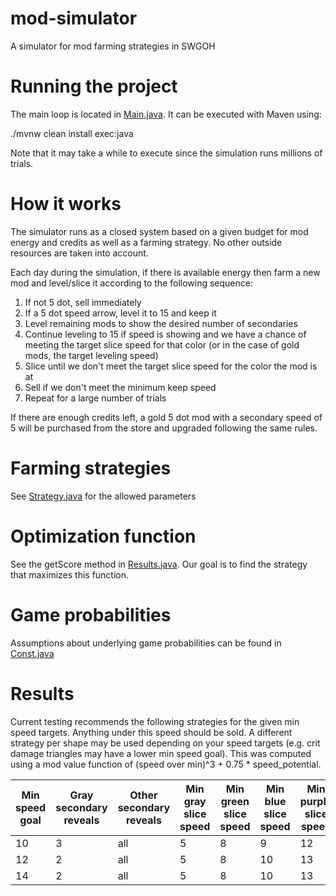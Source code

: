 # mod-simulator
A simulator for mod farming strategies in SWGOH

# Running the project
The main loop is located in [Main.java](src/main/java/lazeb/swgoh/mods/simulator/Main.java). It can be executed with Maven using:

./mvnw clean install exec:java

Note that it may take a while to execute since the simulation runs millions of trials.

# How it works
The simulator runs as a closed system based on a given budget for mod energy and credits as well as a farming strategy. 
No other outside resources are taken into account.

Each day during the simulation, if there is available energy then farm a new mod and level/slice it according to the following sequence:
1. If not 5 dot, sell immediately
2. If a 5 dot speed arrow, level it to 15 and keep it
3. Level remaining mods to show the desired number of secondaries
4. Continue leveling to 15 if speed is showing and we have a chance of meeting the target slice speed for that color
   (or in the case of gold mods, the target leveling speed)
5. Slice until we don't meet the target slice speed for the color the mod is at
6. Sell if we don't meet the minimum keep speed
7. Repeat for a large number of trials

If there are enough credits left, a gold 5 dot mod with a secondary speed of 5 will be purchased from the store and upgraded following the same rules.  

# Farming strategies
See [Strategy.java](src/main/java/lazeb/swgoh/mods/simulator/Strategy.java) for the allowed parameters

# Optimization function
See the getScore method in [Results.java](src/main/java/lazeb/swgoh/mods/simulator/Results.java). Our goal is to find the strategy that maximizes this function.

# Game probabilities
Assumptions about underlying game probabilities can be found in [Const.java](src/main/java/lazeb/swgoh/mods/simulator/Const.java)

# Results
Current testing recommends the following strategies for the given min speed targets. Anything under this speed should be sold. A different
strategy per shape may be used depending on your speed targets (e.g. crit damage triangles may have a lower min speed goal). This was computed using a mod
value function of (speed over min)^3 + 0.75 * speed_potential.

| Min speed goal | Gray secondary reveals | Other secondary reveals | Min gray slice speed | Min green slice speed | Min blue slice speed | Min purple slice speed |  
| -------------- | ---------------------- | ----------------------- | -------------------- | --------------------- | -------------------- | ---------------------- |
| 10             | 3                      | all                     | 5                    | 8                     | 9                    | 12                     |
| 12             | 2                      | all                     | 5                    | 8                     | 10                   | 13                     |
| 14             | 2                      | all                     | 5                    | 8                     | 10                   | 13                     |